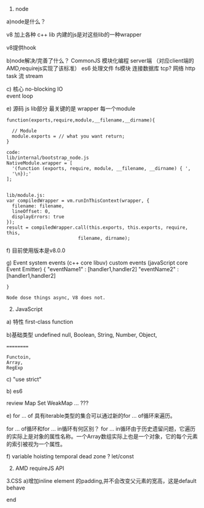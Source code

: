 1. node

a)node是什么？

  v8 加上各种 c++ lib
  内建的js是对这些lib的一种wrapper

  v8提供hook

b)node解决/完善了什么？
  CommonJS 模块化编程 server端  （对应client端的AMD,requirejs实现了该标准） es6
  处理文件  fs模块
  连接数据库 tcp?
  网络 http
  task
  流 stream

c) 核心
  no-blocking IO  
  event loop

e) 源码 js lib部分
  最关键的是 wrapper 每一个module

    function(exports,require,module,__filename,__dirname){

      // Module
      module.exports = // what you want return;
    }

    code:
    lib/internal/bootstrap_node.js
    NativeModule.wrapper = [
      '(function (exports, require, module, __filename, __dirname) { ',
      '\n});'
    ];


    lib/module.js:
    var compiledWrapper = vm.runInThisContext(wrapper, {
      filename: filename,
      lineOffset: 0,
      displayErrors: true
    });
    result = compiledWrapper.call(this.exports, this.exports, require, this,
                              filename, dirname);

f) 目前使用版本是v8.0.0


g)  Event
  system events (c++ core libuv)
  custom events (javaScript core Event Emitter)
    {
      "eventName1" : [handler1,handler2]
      "eventName2" : [handler1,handler2]

    }

    Node dose things async, V8 does not.




2. JavaScript

 a) 特性
    first-class function

 b)基础类型
    undefined
    null,
    Boolean,
    String,
    Number,
    Object,

    ========

    Functoin,
    Array,
    RegExp

 c) "use strict"


 b) es6

 review Map Set WeakMap ...  ???


 e) for ... of
 具有iterable类型的集合可以通过新的for ... of循环来遍历。

 for ... of循环和for ... in循环有何区别？
 for ... in循环由于历史遗留问题，它遍历的实际上是对象的属性名称。一个Array数组实际上也是一个对象，它的每个元素的索引被视为一个属性。


f) variable hoisting
   temporal dead zone ? let/const


2.  AMD requireJS  API




3.CSS
a)增加inline element 的padding,并不会改变父元素的宽高，这是default behave


end
